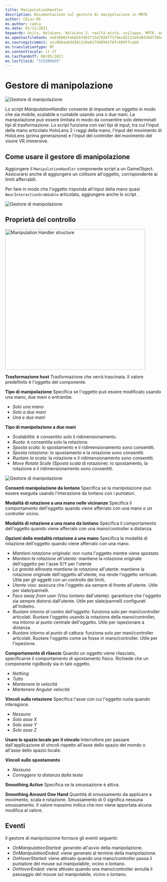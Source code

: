 ```yaml
---
title: ManipulationHandler
description: Documentazione sul gestore di manipolazione in MRTK
author: CDiaz-MS
ms.author: cadia
ms.date: 01/12/2021
keywords: Unity, HoloLens, HoloLens 2, realtà mista, sviluppo, MRTK, manipolazione,
ms.openlocfilehash: 3e036883feb826f465f15d7926ff179ec02212e838438df30bc7ff8163fd54f7
ms.sourcegitcommit: a1c086aa83d381129e62f9d8942f0fc889ffcab0
ms.translationtype: MT
ms.contentlocale: it-IT
ms.lasthandoff: 08/05/2021
ms.locfileid: "115209455"
---
```

# <a name="manipulation-handler"></a>Gestore di manipolazione

![Gestore di manipolazione](../images/manipulation-handler/MRTK_Manipulation_Main.png)

Lo script *ManipulationHandler* consente di impostare un oggetto in modo che sia mobile, scalabile e ruotabile usando una o due mani. La manipolazione può essere limitata in modo da consentire solo determinati tipi di trasformazione. Lo script funziona con vari tipi di input, tra cui l'input della mano articolato HoloLens 2 i raggi della mano, l'input del movimento di HoloLens (prima generazione) e l'input del controller del movimento del visore VR immersive.

## <a name="how-to-use-the-manipulation-handler"></a>Come usare il gestore di manipolazione

Aggiungere il `ManipulationHandler` componente script a un GameObject. Assicurarsi anche di aggiungere un collisore all'oggetto, corrispondente ai limiti afferrabili.

Per fare in modo che l'oggetto risponda all'input della mano quasi `NearInteractionGrabbable` articolato, aggiungere anche lo script .

![Gestore di manipolazione](../images/manipulation-handler/MRTK_ManipulationHandler_Howto.png)

## <a name="inspector-properties"></a>Proprietà del controllo

<img src="../images/manipulation-handler/MRTK_ManipulationHandler_Structure.png" width="450" alt="Manipulation Handler structure">

**Trasformazione host** Trasformazione che verrà trascinata. Il valore predefinito è l'oggetto del componente.

**Tipo di manipolazione** Specifica se l'oggetto può essere modificato usando una mano, due mani o entrambe.

* *Solo una mano*
* *Solo a due mani*
* *Una e due mani*

**Tipo di manipolazione a due mani**

* *Scalabilità:* è consentito solo il ridimensionamento.
* *Ruota:* è consentita solo la rotazione.
* *Sposta scala:* lo spostamento e il ridimensionamento sono consentiti.
* *Sposta rotazione:* lo spostamento e la rotazione sono consentiti.
* *Ruotare la scala:* la rotazione e il ridimensionamento sono consentiti.
* *Move Rotate Scale (Sposta scala* di rotazione): lo spostamento, la rotazione e il ridimensionamento sono consentiti.

![Gestore di manipolazione](../images/manipulation-handler/MRTK_ManipulationHandler_TwoHanded.jpg)

**Consenti manipolazione da lontano** Specifica se la manipolazione può essere eseguita usando l'interazione da lontano con i puntatori.

**Modalità di rotazione a una mano nelle vicinanze** Specifica il comportamento dell'oggetto quando viene afferrato con una mano o un controller vicino.

**Modalità di rotazione a una mano da lontano** Specifica il comportamento dell'oggetto quando viene afferrato con una mano/controller a distanza.

**Opzioni della modalità rotazione a una mano** Specifica la modalità di rotazione dell'oggetto quando viene afferrato con una mano.

* *Mantieni rotazione originale:* non ruota l'oggetto mentre viene spostato
* *Mantieni la rotazione all'utente:* mantiene la rotazione originale dell'oggetto per l'asse X/Y per l'utente
* *La gravità allineata mantiene la rotazione* all'utente: mantiene la rotazione originale dell'oggetto all'utente, ma rende l'oggetto verticale. Utile per gli oggetti con un controllo dei limiti.
* *Utente viso:* assicura che l'oggetto sia sempre di fronte all'utente. Utile per slate/pannelli.
* *Face away from user (Viso lontano* dall'utente): garantisce che l'oggetto sia sempre distorsi dall'utente. Utile per slate/pannelli configurati all'indietro.
* *Ruotare intorno al centro dell'oggetto:* funziona solo per mani/controller articolati. Ruotare l'oggetto usando la rotazione della mano/controller, ma intorno al punto centrale dell'oggetto. Utile per ispezionare a distanza.
* *Ruotare intorno al punto di* cattura: funziona solo per mani/controller articolati. Ruotare l'oggetto come se fosse in mano/controller. Utile per l'ispezione.

**Comportamento di rilascio** Quando un oggetto viene rilasciato, specificarne il comportamento di spostamento fisico. Richiede che un componente rigidbody sia in tale oggetto.

* *Nothing*
* *Tutto*
* *Mantenere la velocità*
* *Mantenere Angular velocità*

**Vincoli sulla rotazione** Specifica l'asse con cui l'oggetto ruota quando interagisce.

* *Nessuno*
* *Solo asse X*
* *Solo asse Y*
* *Solo asse Z*

**Usare lo spazio locale per il vincolo** Interruttore per passare dall'applicazione di vincoli rispetto all'asse dello spazio del mondo o all'asse dello spazio locale.

**Vincoli sullo spostamento**

* *Nessuno*
* *Correggere la distanza dalla testa*

**Smoothing Active** Specifica se la smussazione è attiva.

**Smoothing Amount One Hand** Quantità di smussamento da applicare a movimento, scala e rotazione. Smussamento di 0 significa nessuna smussamento. Il valore massimo indica che non viene apportata alcuna modifica al valore.

## <a name="events"></a>Eventi

Il gestore di manipolazione fornisce gli eventi seguenti:

* *OnManipulationStarted: generato* all'avvio della manipolazione.
* *OnManipulationEnded:* viene generato al termine della manipolazione.
* *OnHoverStarted:* viene attivato quando una mano/controller passa il puntatore del mouse sul manipolabile, vicino o lontano.
* *OnHoverEnded:* viene attivato quando una mano/controller annulla il passaggio del mouse sul manipolabile, vicino o lontano.
